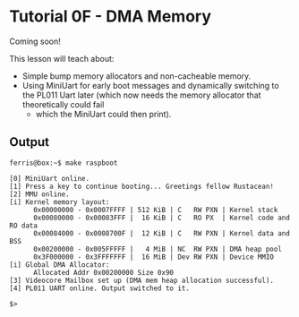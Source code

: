 # Tutorial 0F - DMA Memory

Coming soon!

This lesson will teach about:
- Simple bump memory allocators and non-cacheable memory.
- Using MiniUart for early boot messages and dynamically switching to the PL011
  Uart later (which now needs the memory allocator that theoretically could fail
  - which the MiniUart could then print).


## Output

```console
ferris@box:~$ make raspboot

[0] MiniUart online.
[1] Press a key to continue booting... Greetings fellow Rustacean!
[2] MMU online.
[i] Kernel memory layout:
      0x00000000 - 0x0007FFFF | 512 KiB | C   RW PXN | Kernel stack
      0x00080000 - 0x00083FFF |  16 KiB | C   RO PX  | Kernel code and RO data
      0x00084000 - 0x0008700F |  12 KiB | C   RW PXN | Kernel data and BSS
      0x00200000 - 0x005FFFFF |   4 MiB | NC  RW PXN | DMA heap pool
      0x3F000000 - 0x3FFFFFFF |  16 MiB | Dev RW PXN | Device MMIO
[i] Global DMA Allocator:
      Allocated Addr 0x00200000 Size 0x90
[3] Videocore Mailbox set up (DMA mem heap allocation successful).
[4] PL011 UART online. Output switched to it.

$>
```
